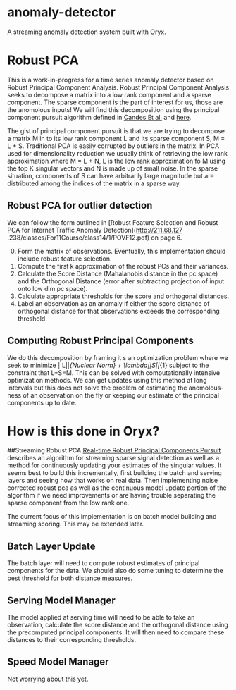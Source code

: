 # anomaly-detector
A streaming anomaly detection system built with Oryx.

# Robust PCA
This is a work-in-progress for a time series anomaly detector based
on Robust Principal Component Analysis. Robust Principal Component Analysis
seeks to decompose a matrix into a low rank component and a sparse component.
The sparse component is the part of interest for us, those are the anomolous
inputs! We will find this decomposition using the principal component pursuit
algorithm defined in [Candes Et al.](http://statweb.stanford.edu/~candes/papers/RobustPCA.pdf)
and [here](http://perception.csl.illinois.edu/matrix-rank/Files/RPCA_JACM.pdf).

The gist of principal component pursuit is that we are trying to decompose a matrix M in to its
low rank component L and its sparse component S, M = L + S. Traditional PCA is easily corrupted by
outliers in the matrix. In PCA used for dimensionality reduction we usually think of retrieving
the low rank approximation where M = L + N, L is the low rank approximation fo M using the top K
singular vectors and N is made up of small noise. In the sparse situation, components of S can
have arbitrarily large magnitude but are distributed among the indices of the matrix in a sparse
way.

## Robust PCA for outlier detection

We can follow the form outlined in [Robust Feature Selection and Robust PCA for Internet Traffic
Anomaly Detection](http://211.68.127
.238/classes/For11Course/class14/1/POVF12.pdf) on page 6.

0) Form the matrix of observations. Eventually, this implementation should include robust feature
selection.
1) Compute the first k approximation of the robust PCs and their variances.
2) Calculate the Score Distance (Mahalanobis distance in the pc space) and the Orthogonal Distance
 (error after subtracting projection of input onto low dim pc space).
3) Calculate appropriate thresholds for the score and orthogonal distances.
4) Label an observation as an anomaly if either the score distance of orthogonal distance for that
observations exceeds the corresponding threshold.


## Computing Robust Principal Components

We do this decomposition by framing it s an optimization problem where we seek to minimize
||L||_{Nuclear Norm} + \lambda||S||_{1}
subject to the constraint that L+S=M. This can be solved with computationally intensive
optimization methods. We can get updates using this method at long intervals
but this does not solve the problem of estimating the anomolous-ness of an observation on the fly
or keeping our estimate of the principal components up to date.


# How is this done in Oryx?

##Streaming Robust PCA
[Real-time Robust Principal Components Pursuit](http://arxiv.org/pdf/1010.0608v3.pdf)
describes an algorithm for streaming sparse signal detection as well as a method for
continuously updating your estimates of the singular values. It seems best to build this
incrementally, first building the batch and serving layers and seeing how that works on
real data. Then implementing noise corrected robust pca as well as the continuous model
update portion of the algorithm if we need improvements or are having trouble separating the
sparse component from the low rank one.

The current focus of this implementation is on batch model building and streaming scoring. This
may be extended later.

## Batch Layer Update
The batch layer will need to compute robust estimates of principal components for the data. We
should also do some tuning to determine the best threshold for both distance measures.

## Serving Model Manager
The model applied at serving time will need to be able to take an observation, calculate the score
 distance and the orthogonal distance using the precomputed principal components. It will then
 need to compare these distances to their corresponding thresholds.

## Speed Model Manager
Not worrying about this yet.
